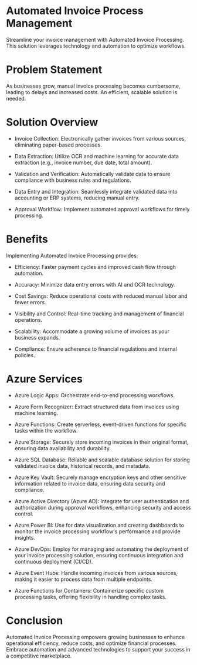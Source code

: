 # Automated Invoice Process Management

Streamline your invoice management with Automated Invoice Processing. This solution leverages technology and automation to optimize workflows.

# Problem Statement

As businesses grow, manual invoice processing becomes cumbersome, leading to delays and increased costs. An efficient, scalable solution is needed.

# Solution Overview

- Invoice Collection: Electronically gather invoices from various sources, eliminating paper-based processes.

- Data Extraction: Utilize OCR and machine learning for accurate data extraction (e.g., invoice number, due date, total amount).

- Validation and Verification: Automatically validate data to ensure compliance with business rules and regulations.

- Data Entry and Integration: Seamlessly integrate validated data into accounting or ERP systems, reducing manual entry.

- Approval Workflow: Implement automated approval workflows for timely processing.

# Benefits

Implementing Automated Invoice Processing provides:

- Efficiency: Faster payment cycles and improved cash flow through automation.

- Accuracy: Minimize data entry errors with AI and OCR technology.

- Cost Savings: Reduce operational costs with reduced manual labor and fewer errors.

- Visibility and Control: Real-time tracking and management of financial operations.

- Scalability: Accommodate a growing volume of invoices as your business expands.

- Compliance: Ensure adherence to financial regulations and internal policies.

# Azure Services

- Azure Logic Apps: Orchestrate end-to-end processing workflows.

- Azure Form Recognizer: Extract structured data from invoices using machine learning.

- Azure Functions: Create serverless, event-driven functions for specific tasks within the workflow.

- Azure Storage: Securely store incoming invoices in their original format, ensuring data availability and durability.

- Azure SQL Database: Reliable and scalable database solution for storing validated invoice data, historical records, and metadata.

- Azure Key Vault: Securely manage encryption keys and other sensitive information related to invoice data, ensuring data security and compliance.

- Azure Active Directory (Azure AD): Integrate for user authentication and authorization during approval workflows, enhancing security and access control.

- Azure Power BI: Use for data visualization and creating dashboards to monitor the invoice processing workflow's performance and provide insights.

- Azure DevOps: Employ for managing and automating the deployment of your invoice processing solution, ensuring continuous integration and continuous deployment (CI/CD).

- Azure Event Hubs: Handle incoming invoices from various sources, making it easier to process data from multiple endpoints.

- Azure Functions for Containers: Containerize specific custom processing tasks, offering flexibility in handling complex tasks.

# Conclusion

Automated Invoice Processing empowers growing businesses to enhance operational efficiency, reduce costs, and optimize financial processes. Embrace automation and advanced technologies to support your success in a competitive marketplace.




